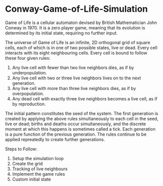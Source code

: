 # Conway-Game-of-Life-Simulation

Game of Life is a cellular automaton devised by British Mathematician John Conway in 1970. It is a zero player game, meaning that its evolution is determined by its initial state, requiring no further input.

The universe of Game of Life is an infinite, 2D orthogonal grid  of square cells, each of which is in one of two possible states, live or dead. Every cell interacts with its eight neighbouring cells. Every cell is bound to follow these four given rules:

1. Any live cell with fewer than two live neighbors dies, as if by underpopulation.
2. Any live cell with two or three live neighbors lives on to the next generation.
3. Any live cell with more than three live neighbors dies, as if by overpopulation.
4. Any dead cell with exactly three live neighbors becomes a live cell, as if by reproduction.

The initial pattern constitutes the seed of the system. The first generation is created by applying the above rules simultaneously to each cell in the seed, live or dead; births and deaths occur simultaneously, and the discrete moment at which this happens is sometimes called a tick.
Each generation is a pure function of the previous generation. The rules continue to be applied repreatedly to create further generations.


Steps to Follow:

1. Setup the simulation loop
2. Create the grid
3. Tracking of live neighbours
4. Implement the game rules
5. Custom initial state